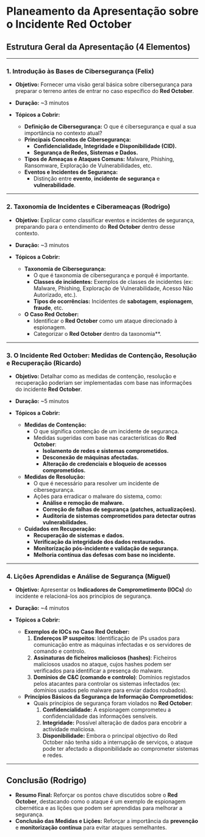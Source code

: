 # Planeamento da Apresentação sobre o Incidente Red October

## Estrutura Geral da Apresentação (4 Elementos)

---

### 1. Introdução às Bases de Cibersegurança (Felix)
- **Objetivo:** Fornecer uma visão geral básica sobre cibersegurança para preparar o terreno antes de entrar no caso específico do **Red October**.
- **Duração:** ~3 minutos

- **Tópicos a Cobrir:**
  - **Definição de Cibersegurança:** O que é cibersegurança e qual a sua importância no contexto atual?
  - **Principais Conceitos de Cibersegurança:**
    - **Confidencialidade, Integridade e Disponibilidade (CID).**
    - **Segurança de Redes, Sistemas e Dados.**
  - **Tipos de Ameaças e Ataques Comuns:** Malware, Phishing, Ransomware, Exploração de Vulnerabilidades, etc.
  - **Eventos e Incidentes de Segurança:**
    - Distinção entre **evento**, **incidente de segurança** e **vulnerabilidade**.

---

### 2. Taxonomia de Incidentes e Ciberameaças (Rodrigo)
- **Objetivo:** Explicar como classificar eventos e incidentes de segurança, preparando para o entendimento do **Red October** dentro desse contexto.
- **Duração:** ~3 minutos

- **Tópicos a Cobrir:**
  - **Taxonomia de Cibersegurança:**
    - O que é taxonomia de cibersegurança e porquê é importante.
    - **Classes de incidentes:** Exemplos de classes de incidentes (ex: Malware, Phishing, Exploração de Vulnerabilidade, Acesso Não Autorizado, etc.).
    - **Tipos de ocorrências:** Incidentes de **sabotagem**, **espionagem**, **fraude**, etc.
  - **O Caso Red October:**
    - Identificar o **Red October** como um ataque direcionado à espionagem.
    - Categorizar o **Red October** dentro da taxonomia**.

---

### 3. O Incidente Red October: Medidas de Contenção, Resolução e Recuperação (Ricardo)
- **Objetivo:** Detalhar como as medidas de contenção, resolução e recuperação poderiam ser implementadas com base nas informações do incidente **Red October**.
- **Duração:** ~5 minutos

- **Tópicos a Cobrir:**
  - **Medidas de Contenção:**
    - O que significa contenção de um incidente de segurança.
    - Medidas sugeridas com base nas características do **Red October**:
      - **Isolamento de redes e sistemas comprometidos.**
      - **Desconexão de máquinas afectadas.**
      - **Alteração de credenciais e bloqueio de acessos comprometidos.**
  - **Medidas de Resolução:**
    - O que é necessário para resolver um incidente de cibersegurança.
    - Ações para erradicar o malware do sistema, como:
      - **Análise e remoção de malware.**
      - **Correção de falhas de segurança (patches, actualizações).**
      - **Auditoria de sistemas comprometidos para detectar outras vulnerabilidades.**
  - **Cuidados em Recuperação:**
    - **Recuperação de sistemas e dados.**
    - **Verificação da integridade dos dados restaurados.**
    - **Monitorização pós-incidente e validação de segurança.**
    - **Melhoria contínua das defesas com base no incidente.**

---

### 4. Lições Aprendidas e Análise de Segurança (Miguel)
- **Objetivo:** Apresentar os **Indicadores de Comprometimento (IOCs)** do incidente e relacioná-los aos princípios de segurança.
- **Duração:** ~4 minutos

- **Tópicos a Cobrir:**
  - **Exemplos de IOCs no Caso Red October:**
    1. **Endereços IP suspeitos**: Identificação de IPs usados para comunicação entre as máquinas infectadas e os servidores de comando e controlo.
    2. **Assinaturas de ficheiros maliciosos (hashes)**: Ficheiros maliciosos usados no ataque, cujos hashes podem ser verificados para identificar a presença do malware.
    3. **Domínios de C&C (comando e controlo)**: Domínios registados pelos atacantes para controlar os sistemas infectados (ex: domínios usados pelo malware para enviar dados roubados).
  - **Princípios Básicos da Segurança de Informação Comprometidos:**
    - Quais princípios de segurança foram violados no **Red October**:
      1. **Confidencialidade:** A espionagem comprometeu a confidencialidade das informações sensíveis.
      2. **Integridade:** Possível alteração de dados para encobrir a actividade maliciosa.
      3. **Disponibilidade:** Embora o principal objectivo do Red October não tenha sido a interrupção de serviços, o ataque pode ter afectado a disponibilidade ao comprometer sistemas e redes.

---

## Conclusão (Rodrigo)
- **Resumo Final:** Reforçar os pontos chave discutidos sobre o **Red October**, destacando como o ataque é um exemplo de espionagem cibernética e as lições que podem ser aprendidas para melhorar a segurança.
- **Conclusão das Medidas e Lições:** Reforçar a importância da **prevenção** e **monitorização contínua** para evitar ataques semelhantes.
